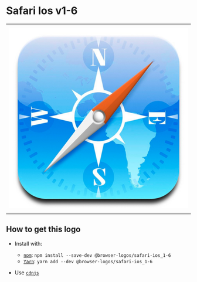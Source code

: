 # Safari Ios v1-6

<table>
    <tbody>
        <tr>
            <td height="512px" width="512px">
                <a href="./"><img width="500px" src="safari-ios_1-6_512x512.png" alt="Safari Ios v1-6 browser logo"></a>
            </td>
        <tr>
    </tbody>
</table>


## How to get this logo

* Install with:

  * [`npm`](https://www.npmjs.com/): `npm install --save-dev @browser-logos/safari-ios_1-6`
  * [`Yarn`](https://yarnpkg.com/): `yarn add --dev @browser-logos/safari-ios_1-6`

* Use [`cdnjs`](https://cdnjs.com/libraries/browser-logos)
